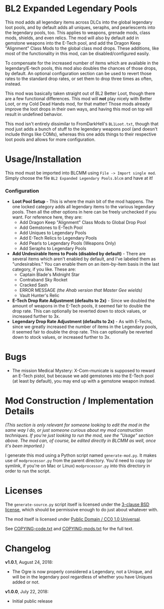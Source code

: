 BL2 Expanded Legendary Pools
============================

This mod adds all legendary items across DLCs into the global legendary loot
pools, and by default adds all uniques, seraphs, and pearlescents into the
legendary pools, too.  This applies to weapons, grenade mods, class mods,
shields, and even relics.  The mod will also by default add in gemstone weapons
into the E-Tech pool, and add the Dragon Keep "Alignment" Class Mods to the
global class mod drops.  These additions, like most of the functionality in
this mod, can be disabled/configured easily.

To compensate for the increased number of items which are available in
the legendary/E-tech pools, this mod also doubles the chances of those
drops, by default.  An optional configuration section can be used to revert
those rates to the standard drop rates, or set them to drop three times as
often, instead.

This mod was basically taken straight out of BL2 Better Loot, though there
are a few functional differences.  This mod will **not** play nicely with
Better Loot, or my Cold Dead Hands mod, for that matter!  Those mods already
improve the loot drops in their own ways, and having this mod on top will
result in undefined behavior.

This mod isn't entirely dissimilar to FromDarkHell's `BL1Loot.txt`, though
that mod just adds a bunch of stuff to the legendary weapons pool (and
doesn't include things like COMs), whereas this one adds things to their
respective loot pools and allows for more configuration.

Usage/Installation
==================

This mod must be imported into BLCMM using `File -> Import single mod`.
Simply choose the file `BL2 Expanded Legendary Pools.blcm` and have at it!

### Configuration

* **Loot Pool Setup** - This is where the main bit of the mod happens.
  The one locked category adds all legendary items to the various legendary
  pools.  Then all the other options in here can be freely unchecked if you
  want.  For reference here, they are:
  * Add Dragon Keep "Alignment" Class Mods to Global Drop Pool
  * Add Gemstones to E-Tech Pool
  * Add Uniques to Legendary Pools
  * Add E-Tech Relics to Legendary Pools
  * Add Pearls to Legendary Pools (Weapons Only)
  * Add Seraphs to Legendary Pools
* **Add Undesirable Items to Pools (disabled by default)** - There are several
  items which aren't enabled by default, and I've labeled them as
  "undesirables."  You can enable them on an item-by-item basis in the last
  category, if you like.  These are:
  * Captain Blade's Midnight Star
  * Contraband Sky Rocket
  * Cracked Sash
  * ERROR MESSAGE *(the Ahab version that Master Gee wields)*
  * Vault Hunter's Relic
* **E-Tech Drop Rate Adjustment (defaults to 2x)** - Since we doubled the
  amount of weapons in the E-Tech pools, it seemed fair to double the drop
  rate.  This can optionally be reverted down to stock values, or increased
  further to 3x.
* **Legendary Drop Rate Adjustment (defaults to 2x)** - As with E-Techs, since
  we greatly increased the number of items in the Legendary pools, it seemed
  fair to double the drop rate.  This can optionally be reverted down to
  stock values, or increased further to 3x.

Bugs
====

* The mission Medical Mystery: X-Com-municate is supposed to reward an
  E-Tech pistol, but because we add gemstones into the E-Tech pool (at least
  by default), you may end up with a gemstone weapon instead.

Mod Construction / Implementation Details
=========================================

*(This section is only relevant for someone looking to edit the mod in the
same way I do, or just someone curious about my mod construction techniques.
If you're just looking to run the mod, see the "Usage" section above.  The
mod can, of course, be edited directly in BLCMM as well, once it's
been imported.)*

I generate this mod using a Python script named `generate-mod.py`.  It
makes use of `modprocessor.py` from the parent directory.  You'd need to copy
(or symlink, if you're on Mac or Linux) `modprocessor.py` into this directory
in order to run the script.

Licenses
========

The `generate-source.py` script itself is licensed under the
[3-clause BSD license](https://opensource.org/licenses/BSD-3-Clause),
which should be permissive enough to do just about whatever with.

The mod itself is licensed under
[Public Domain / CC0 1.0 Universal](https://creativecommons.org/publicdomain/zero/1.0/).

See [COPYING-code.txt](../COPYING-code.txt) and [COPYING-mods.txt](../COPYING-mods.txt)
for the full text.

Changelog
=========

**v1.0.1**, August 24, 2018:
 * The Ogre is now properly considered a Legendary, not a Unique, and will
   be in the legendary pool regardless of whether you have Uniques added
   or not.

**v1.0.0**, July 22, 2018:
 * Initial public release
